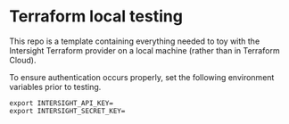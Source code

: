 # Terraform local testing

This repo is a template containing everything needed to toy with the Intersight Terraform provider on a local machine (rather than in Terraform Cloud).

To ensure authentication occurs properly, set the following environment variables prior to testing.

```
export INTERSIGHT_API_KEY=
export INTERSIGHT_SECRET_KEY=
```